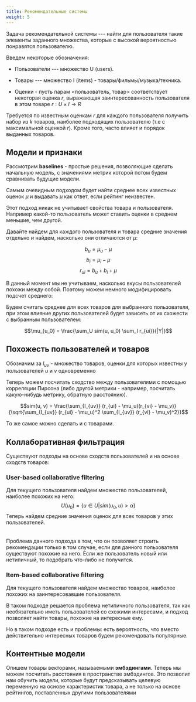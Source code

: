 ```yaml
---
title: Рекомендательные системы
weight: 5
---
```


Задача рекомендательной системы --- найти для пользователя такие
элементы заданного множества, которые с высокой вероятностью понравятся
пользователю.

Введем некоторые обозначения:

-   Пользователи --- множество U (users).

-   Товары --- множество I (items) - товары/фильмы/музыка/техника.

-   Оценки - пусть парам \<пользователь, товар> соответствует некоторая
    оценка $r$, выражающая заинтересованность пользователя в этом товаре
    $r: U \times I \rightarrow R$

Требуется по известным оценкам $r$ для каждого пользователя получить
набор из $k$ товаров, наиболее подходящих пользователю (т.е с
максимальной оценкой $r$). Кроме того, часто влияет и порядок выданных
товаров.

## Модели и признаки

Рассмотрим **baselines** - простые решения, позволяющие сделать
начальную модель, с значениями метрик которой потом будем сравнивать
будущие модели.

Самым очевидным подходом будет найти среднее всех известных оценок $\mu$
и выдавать $\mu$ как ответ, если рейтинг неизвестен.

Этот подход никак не учитывает свойства товара и пользователя. Например
какой-то пользователь может ставить оценки в среднем меньшие, чем
другой.

Давайте найдем для каждого пользователя и товара средние значения
отдельно и найдем, насколько они отличаются от $\mu$:

$$b_u = \mu_u - \mu$$ $$b_i = \mu_i - \mu$$ $$r_{ui} = b_u + b_i + \mu$$

В данный момент мы не учитываем, насколько вкусы пользователей похожи
между собой. Поэтому можем немного модифицировать подсчет среднего:

Будем считать среднее для всех товаров для выбранного пользователя, при
этом влияние других пользователей будет зависеть от их схожести с
выбранным пользователем:

$$\mu_{u_0} = \frac{\sum_U sim(u, u_0) \sum_I r_{ui}}{|Y|}$$

## Похожесть пользователей и товаров

Обозначим за $I_{uv}$ - множество товаров, оценки для которых известны у
пользователей $u$ и $v$ одновременно

Теперь можем посчитать сходство между пользователями c помощью
корреляции Пирсона (либо другой метрики - например, посчитать
какую-нибудь метрику, обратную расстоянию).

$$sim(u, v) = \frac{\sum_{I_{uv}} (r_{ui} - \mu_u)(r_{vi} - \mu_v)}{\sqrt{\sum_{I_{uv}} (r_{ui} - \mu_u)^2 \sum_{I_{uv}} (r_{vi} - \mu_v)^2}}$$

То же самое можно сделать и с товарами.

## Коллаборативная фильтрация

Существуют подходы на основе сходств пользователей и на основе сходств
товаров:

### User-based collaborative filtering

Для текущего пользователя найдем множество пользователей, наиболее
похожих на него: $$U(u_0) = \{u \in U | sim(u_0, u) > \alpha \}$$ Теперь
найдем средние значения оценок для всех товаров у этих пользователей.\
\
\
Проблема данного подхода в том, что он позволяет строить рекомендации
только в том случае, если для данного пользователя существуют похожие на
него. Если же пользователь новый или нетипичный, то подобрать что-либо
не получится.

### Item-based collaborative filtering

Для текущего пользователя найдем множество товаров, наиболее похожих на
заинтересовавшие пользователя.

В таком подходе решается проблема нетипичного пользователя, так как
необязательно иметь пользователей со схожими интересами, и подход
позволяет найти товары, похожие на интересные ему.

Но в таком подходе есть и проблемы: есть вероятность, что вместо
действительно интересных товаров будем рекомендовать популярные.

## Контентные модели

Опишем товары векторами, называемыми **эмбэдингами**. Теперь мы можем
посчитать расстояния в пространстве эмбэдингов. Это позволит нам обучить
модели, которые будут предсказывать целевую переменную на основе
характеристик товара, а не только на основе рейтингов, поставленных
другими пользователями
